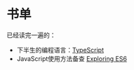 # 书单

已经读完一遍的：
* 下半生的编程语言：[TypeScript](https://www.typescriptlang.org/docs/handbook/2/basic-types.html)
* JavaScript使用方法备查 [Exploring ES6](https://exploringjs.com/es6/index.html)


